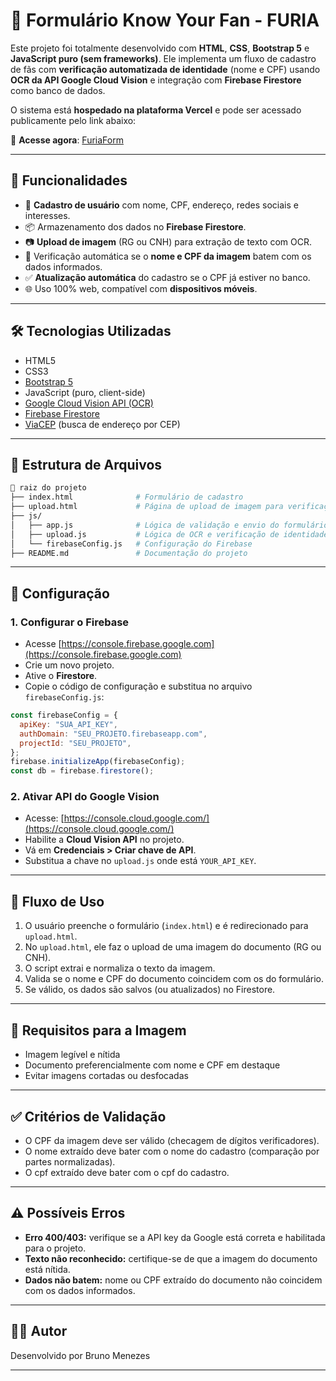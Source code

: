 # 📄 Formulário Know Your Fan - FURIA

Este projeto foi totalmente desenvolvido com **HTML**, **CSS**, **Bootstrap 5** e **JavaScript puro (sem frameworks)**. Ele implementa um fluxo de cadastro de fãs com **verificação automatizada de identidade** (nome e CPF) usando **OCR da API Google Cloud Vision** e integração com **Firebase Firestore** como banco de dados.

O sistema está **hospedado na plataforma Vercel** e pode ser acessado publicamente pelo link abaixo:

🔗 **Acesse agora**: [FuriaForm](https://celadon-dragon-48d09c.netlify.app/)
<!--- [FuriaForm](https://furia-form.vercel.app)--->

---

## 🚀 Funcionalidades

- 🧾 **Cadastro de usuário** com nome, CPF, endereço, redes sociais e interesses.
- 📦 Armazenamento dos dados no **Firebase Firestore**.
- 📷 **Upload de imagem** (RG ou CNH) para extração de texto com OCR.
- 🔎 Verificação automática se o **nome e CPF da imagem** batem com os dados informados.
- ✅ **Atualização automática** do cadastro se o CPF já estiver no banco.
- 🌐 Uso 100% web, compatível com **dispositivos móveis**.

---

## 🛠️ Tecnologias Utilizadas

- HTML5
- CSS3
- [Bootstrap 5](https://getbootstrap.com)
- JavaScript (puro, client-side)
- [Google Cloud Vision API (OCR)](https://cloud.google.com/vision)
- [Firebase Firestore](https://firebase.google.com/docs/firestore)
- [ViaCEP](https://viacep.com.br) (busca de endereço por CEP)

---

## 📁 Estrutura de Arquivos

```bash
📂 raiz do projeto
├── index.html              # Formulário de cadastro
├── upload.html             # Página de upload de imagem para verificação
├── js/
│   ├── app.js              # Lógica de validação e envio do formulário
│   ├── upload.js           # Lógica de OCR e verificação de identidade
│   └── firebaseConfig.js   # Configuração do Firebase
├── README.md               # Documentação do projeto
```

---

## 🔧 Configuração

### 1. Configurar o Firebase
- Acesse [https://console.firebase.google.com](https://console.firebase.google.com)
- Crie um novo projeto.
- Ative o **Firestore**.
- Copie o código de configuração e substitua no arquivo `firebaseConfig.js`:

```js
const firebaseConfig = {
  apiKey: "SUA_API_KEY",
  authDomain: "SEU_PROJETO.firebaseapp.com",
  projectId: "SEU_PROJETO",
};
firebase.initializeApp(firebaseConfig);
const db = firebase.firestore();
```

### 2. Ativar API do Google Vision
- Acesse: [https://console.cloud.google.com/](https://console.cloud.google.com/)
- Habilite a **Cloud Vision API** no projeto.
- Vá em **Credenciais > Criar chave de API**.
- Substitua a chave no `upload.js` onde está `YOUR_API_KEY`.

---

## 🧪 Fluxo de Uso

1. O usuário preenche o formulário (`index.html`) e é redirecionado para `upload.html`.
2. No `upload.html`, ele faz o upload de uma imagem do documento (RG ou CNH).
3. O script extrai e normaliza o texto da imagem.
4. Valida se o nome e CPF do documento coincidem com os do formulário.
5. Se válido, os dados são salvos (ou atualizados) no Firestore.

---

## 📸 Requisitos para a Imagem

- Imagem legível e nítida
- Documento preferencialmente com nome e CPF em destaque
- Evitar imagens cortadas ou desfocadas

---

## ✅ Critérios de Validação

- O CPF da imagem deve ser válido (checagem de dígitos verificadores).
- O nome extraído deve bater com o nome do cadastro (comparação por partes normalizadas).
- O cpf extraído deve bater com o cpf do cadastro.

---

## ⚠️ Possíveis Erros

- **Erro 400/403:** verifique se a API key da Google está correta e habilitada para o projeto.
- **Texto não reconhecido:** certifique-se de que a imagem do documento está nítida.
- **Dados não batem:** nome ou CPF extraído do documento não coincidem com os dados informados.

---

## 🧑‍💻 Autor

Desenvolvido por Bruno Menezes

---

